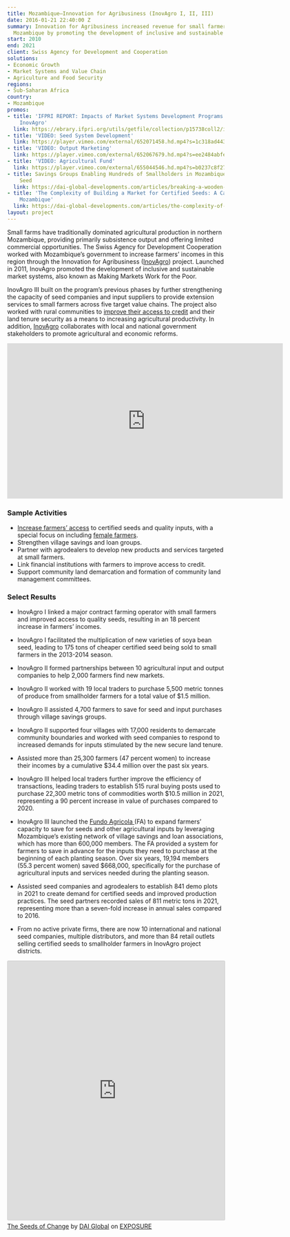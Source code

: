 ```yaml
---
title: Mozambique—Innovation for Agribusiness (InovAgro I, II, III)
date: 2016-01-21 22:40:00 Z
summary: Innovation for Agribusiness increased revenue for small farmers in northern
  Mozambique by promoting the development of inclusive and sustainable market systems.
start: 2010
end: 2021
client: Swiss Agency for Development and Cooperation
solutions:
- Economic Growth
- Market Systems and Value Chain
- Agriculture and Food Security
regions:
- Sub-Saharan Africa
country:
- Mozambique
promos:
- title: 'IFPRI REPORT: Impacts of Market Systems Development Programs: The Case of
    InovAgro'
  link: https://ebrary.ifpri.org/utils/getfile/collection/p15738coll2/id/134698/filename/134910.pdf
- title: 'VIDEO: Seed System Development'
  link: https://player.vimeo.com/external/652071458.hd.mp4?s=1c318ad443a490c0ec8238c576e06ebd5347b37c&profile_id=174
- title: 'VIDEO: Output Marketing'
  link: https://player.vimeo.com/external/652067679.hd.mp4?s=ee2484abfe2dc008393c47d77c7d190fed04ef46&profile_id=174
- title: 'VIDEO: Agricultural Fund'
  link: https://player.vimeo.com/external/655044546.hd.mp4?s=b0237c8f271b5b8a6a8edd897e9ff3893d0f0476&profile_id=174
- title: Savings Groups Enabling Hundreds of Smallholders in Mozambique to Buy Certified
    Seed
  link: https://dai-global-developments.com/articles/breaking-a-wooden-box-under-a-mango-tree
- title: 'The Complexity of Building a Market for Certified Seeds: A Case Study from
    Mozambique'
  link: https://dai-global-developments.com/articles/the-complexity-of-building-a-market-for-certified-seeds-a-case-study-from-mozambique
layout: project
---
```


Small farms have traditionally dominated agricultural production in northern Mozambique, providing primarily subsistence output and offering limited commercial opportunities. The Swiss Agency for Development Cooperation worked with Mozambique’s government to increase farmers’ incomes in this region through the Innovation for Agribusiness ([InovAgro](https://beamexchange.org/practice/programme-index/278/)) project. Launched in 2011, InovAgro promoted the development of inclusive and sustainable market systems, also known as Making Markets Work for the Poor.

InovAgro III built on the program’s previous phases by further strengthening the capacity of seed companies and input suppliers to provide extension services to small farmers across five target value chains. The project also worked with rural communities to [improve their access to credit](http://dai-global-developments.com/articles/breaking-a-wooden-box-under-a-mango-tree) and their land tenure security as a means to increasing agricultural productivity. In addition, [InovAgro](https://www.eda.admin.ch/deza/en/home/countries/mozambique.par2_projectfilter_page1.html/content/dezaprojects/SDC/en/2011/7F06353/phase3) collaborates with local and national government stakeholders to promote agricultural and economic reforms.

<iframe src="https://player.vimeo.com/video/652062287?h=a4a425d913" width="640" height="360" frameborder="0" allow="autoplay; fullscreen; picture-in-picture" allowfullscreen></iframe>

### Sample Activities

* [Increase farmers’ access](http://dai-global-developments.com/articles/four-recommendations-for-strengthening-seed-systems/) to certified seeds and quality inputs, with a special focus on including [female farmers](https://www.shareweb.ch/site/Gender/Pages/About/International%20Women%20Day.aspx). 
* Strengthen village savings and loan groups.
* Partner with agrodealers to develop new products and services targeted at small farmers.
* Link financial institutions with farmers to improve access to credit.
* Support community land demarcation and formation of community land management committees.

### Select Results

* InovAgro I linked a major contract farming operator with small farmers and improved access to quality seeds, resulting in an 18 percent increase in farmers’ incomes.
* InovAgro I facilitated the multiplication of new varieties of soya bean seed, leading to 175 tons of cheaper certified seed being sold to small farmers in the 2013-2014 season.
* InovAgro II formed partnerships between 10 agricultural input and output companies to help 2,000 farmers find new markets.
* InovAgro II worked with 19 local traders to purchase 5,500 metric tonnes of produce from smallholder farmers for a total value of $1.5 million.
* InovAgro II assisted 4,700 farmers to save for seed and input purchases through village savings groups.
* InovAgro II supported four villages with 17,000 residents to demarcate community boundaries and worked with seed companies to respond to increased demands for inputs stimulated by the new secure land tenure.

* Assisted more than 25,300 farmers (47 percent women) to increase their incomes by a cumulative $34.4 million over the past six years.
* InovAgro III helped local traders further improve the efficiency of transactions, leading traders to establish 515 rural buying posts used to purchase 22,300 metric tons of commodities worth $10.5 million in 2021, representing a 90 percent increase in value of purchases compared to 2020. 
* InovAgro III launched the [Fundo Agricola ](https://www.shareweb.ch/site/EI/Pages/Content/newsdetail.aspx?ItemID=1665)(FA) to expand farmers’ capacity to save for seeds and other agricultural inputs by leveraging Mozambique’s existing network of village savings and loan associations, which has more than 600,000 members. The FA provided a system for farmers to save in advance for the inputs they need to purchase at the beginning of each planting season. Over six years, 19,194 members (55.3 percent women) saved $668,000, specifically for the purchase of agricultural inputs and services needed during the planting season.
* Assisted seed companies and agrodealers to establish 841 demo plots in 2021 to create demand for certified seeds and improved production practices. The seed partners recorded sales of 811 metric tons in 2021, representing more than a seven-fold increase in annual sales compared to 2016.  
* From no active private firms, there are now 10 international and national seed companies, multiple distributors, and more than 84 retail outlets selling certified seeds to smallholder farmers in InovAgro project districts.

<iframe src="https://DAIGlobal.exposure.co/the-seeds-of-transformation/embed/cover?embed=true" style="width:100%;height:600px;margin-bottom:5px;border:solid 1px #ccc;border-radius:2px;"></iframe><br><a href="https://DAIGlobal.exposure.co/the-seeds-of-transformation">The Seeds of Change</a> by <a href="https://daiglobal.exposure.co/">DAI Global</a> on <a href="https://exposure.co" style="text-transform:uppercase">Exposure</a>